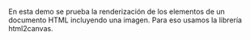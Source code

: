 En esta demo se prueba la renderización de los elementos de un documento HTML incluyendo una imagen. 
Para eso usamos la librería html2canvas.
